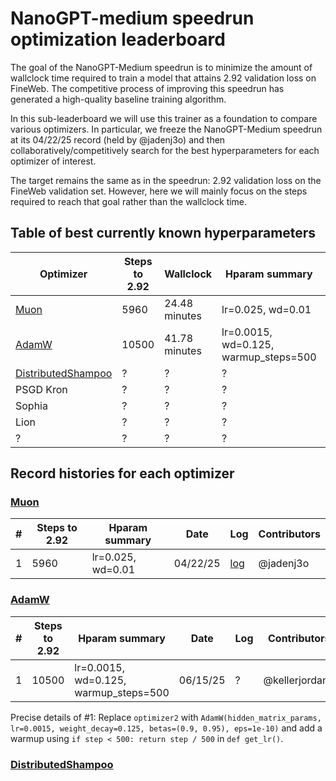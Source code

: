 # NanoGPT-medium speedrun optimization leaderboard

The goal of the NanoGPT-Medium speedrun is to minimize the amount of wallclock time required to train a model that attains 2.92 validation loss on FineWeb.
The competitive process of improving this speedrun has generated a high-quality baseline training algorithm.

In this sub-leaderboard we will use this trainer as a foundation to compare various optimizers.
In particular, we freeze the NanoGPT-Medium speedrun at its 04/22/25 record (held by @jadenj3o) and then collaboratively/competitively search for the best hyperparameters for each optimizer of interest.

The target remains the same as in the speedrun: 2.92 validation loss on the FineWeb validation set. However, here we will mainly focus on the steps required to reach that goal rather than the wallclock time.

## Table of best currently known hyperparameters

| Optimizer | Steps to 2.92 | Wallclock | Hparam summary | Log | Contributors |
| - | - | - | - | - | - |
| [Muon](https://kellerjordan.github.io/posts/muon/) | 5960 | 24.48 minutes | lr=0.025, wd=0.01 | [log](075_640429f2-e726-4e83-aa27-684626239ffc.txt) | @jadenj30 |
| [AdamW](https://arxiv.org/abs/1711.05101) | 10500 | 41.78 minutes | lr=0.0015, wd=0.125, warmup_steps=500 | ? | @kellerjordan0 |
| [DistributedShampoo](https://github.com/facebookresearch/optimizers/tree/main/distributed_shampoo) | ? | ? | ? | ? | ? |
| PSGD Kron | ? | ? | ? | ? | ? |
| Sophia | ? | ? | ? | ? | ? |
| Lion | ? | ? | ? | ? | ? |
| ? | ? | ? | ? | ? | ? |


## Record histories for each optimizer

### [Muon](https://kellerjordan.github.io/posts/muon/)

| # | Steps to 2.92 | Hparam summary | Date | Log | Contributors |
| - | - | - | - | - | - |
| 1 | 5960 | lr=0.025, wd=0.01 | 04/22/25 | [log](075_640429f2-e726-4e83-aa27-684626239ffc.txt) | @jadenj3o |

### [AdamW](https://arxiv.org/abs/1711.05101)

| # | Steps to 2.92 | Hparam summary | Date | Log | Contributors |
| - | - | - | - | - | - |
| 1 | 10500 | lr=0.0015, wd=0.125, warmup_steps=500 | 06/15/25 | ? | @kellerjordan0 |

Precise details of #1: Replace `optimizer2` with `AdamW(hidden_matrix_params, lr=0.0015, weight_decay=0.125, betas=(0.9, 0.95), eps=1e-10)`
and add a warmup using `if step < 500: return step / 500` in `def get_lr()`.

### [DistributedShampoo](https://github.com/facebookresearch/optimizers/tree/main/distributed_shampoo)
